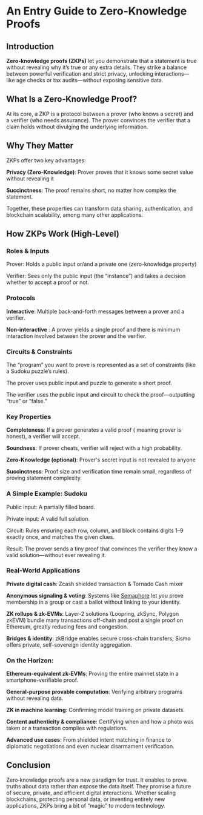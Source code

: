 # An Entry Guide to Zero‐Knowledge Proofs
## Introduction
**Zero‐knowledge proofs (ZKPs)** let you demonstrate that a statement is true without revealing why it’s true or any extra details. They strike a balance between powerful verification and strict privacy, unlocking interactions—like age checks or tax audits—without exposing sensitive data.

## What Is a Zero‐Knowledge Proof?
At its core, a ZKP is a protocol between a prover (who knows a secret) and a verifier (who needs assurance). The prover convinces the verifier that a claim holds without divulging the underlying information.


## Why They Matter
ZKPs offer two key advantages:

**Privacy (Zero‐Knowledge)**: Prover proves that it knows some secret value without revealing it

**Succinctness**: The proof remains short, no matter how complex the statement.

Together, these properties can transform data sharing, authentication, and blockchain scalability, among many other applications.

## How ZKPs Work (High‐Level)
### Roles & Inputs

Prover: Holds a public input or/and a private one (zero-knowledge property) 

Verifier: Sees only the public input (the “instance”) and takes a decision whether to accept a proof or not.

### Protocols

**Interactive**: Multiple back-and-forth messages between a prover and a verifier.

**Non-interactive** : A prover yields a single proof and there is minimum interaction involved between the prover and the verifier.

### Circuits & Constraints

The “program” you want to prove is represented as a set of constraints (like a Sudoku puzzle’s rules).

The prover uses public input and puzzle to generate a short proof.

The verifier uses the public input and circuit to check the proof—outputting “true” or “false.”

### Key Properties

**Completeness**: If a prover generates a valid proof ( meaning prover is honest), a verifier will accept.

**Soundness**: If prover cheats, verifier will reject with a high probability.

**Zero‐Knowledge (optional)**: Prover's secret input 
is not revealed to anyone

**Succinctness**: Proof size and verification time remain small, regardless of proving statement complexity.

### A Simple Example: Sudoku
Public input: A partially filled board.

Private input: A valid full solution.

Circuit: Rules ensuring each row, column, and block contains digits 1–9 exactly once, and matches the given clues.

Result: The prover sends a tiny proof that convinces the verifier they know a valid solution—without ever revealing it.

### Real‐World Applications

**Private digital cash**: Zcash shielded transaction & Tornado Cash mixer

**Anonymous signaling & voting**: Systems like [Semaphore](https://semaphore.pse.dev) let you prove membership in a group or cast a ballot without linking to your identity.

**ZK rollups & zk-EVMs**: Layer-2 solutions (Loopring, zkSync, Polygon zkEVM) bundle many transactions off-chain and post a single proof on Ethereum, greatly reducing fees and congestion.

**Bridges & identity**: zkBridge enables secure cross-chain transfers; Sismo offers private, self-sovereign identity aggregation.

### On the Horizon:

**Ethereum‐equivalent zk-EVMs**: Proving the entire mainnet state in a smartphone-verifiable proof.

**General‐purpose provable computation**: Verifying arbitrary programs without revealing data.

**ZK in machine learning**: Confirming model training on private datasets.

**Content authenticity & compliance**: Certifying when and how a photo was taken or a transaction complies with regulations.

**Advanced use cases**: From shielded intent matching in finance to diplomatic negotiations and even nuclear disarmament verification.

## Conclusion
Zero‐knowledge proofs are a new paradigm for trust. It enables to prove truths about data rather than expose the data itself. They promise a future of secure, private, and efficient digital interactions. Whether scaling blockchains, protecting personal data, or inventing entirely new applications, ZKPs bring a bit of “magic” to modern technology.